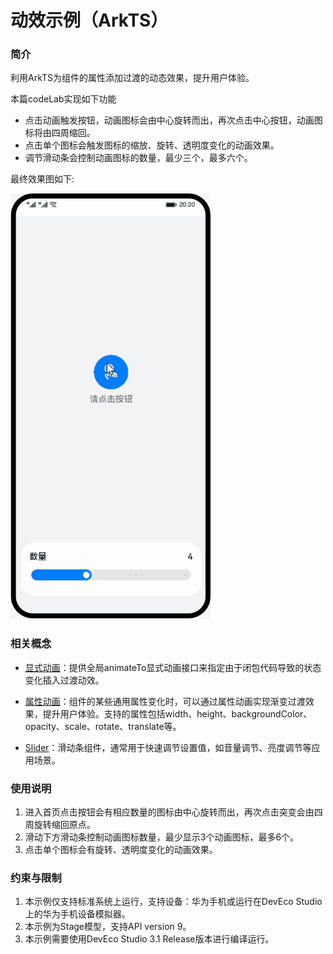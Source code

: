# 动效示例（ArkTS）
### 简介
利用ArkTS为组件的属性添加过渡的动态效果，提升用户体验。
 
本篇codeLab实现如下功能
- 点击动画触发按钮，动画图标会由中心旋转而出，再次点击中心按钮，动画图标将由四周缩回。
- 点击单个图标会触发图标的缩放、旋转、透明度变化的动画效果。
- 调节滑动条会控制动画图标的数量，最少三个，最多六个。
 
最终效果图如下:
 
![image](screenshots/animation.gif)
 
### 相关概念 
 
- [显式动画](https://developer.harmonyos.com/cn/docs/documentation/doc-references-V3/ts-explicit-animation-0000001478341181-V3?catalogVersion=V3)：提供全局animateTo显式动画接口来指定由于闭包代码导致的状态变化插入过渡动效。
 
- [属性动画](https://developer.harmonyos.com/cn/docs/documentation/doc-references-V3/ts-animatorproperty-0000001478181445-V3?catalogVersion=V3)：组件的某些通用属性变化时，可以通过属性动画实现渐变过渡效果，提升用户体验。支持的属性包括width、height、backgroundColor、opacity、scale、rotate、translate等。
 
- [Slider](https://developer.harmonyos.com/cn/docs/documentation/doc-references-V3/ts-basic-components-slider-0000001427744820-V3?catalogVersion=V3)：滑动条组件，通常用于快速调节设置值，如音量调节、亮度调节等应用场景。

### 使用说明
1. 进入首页点击按钮会有相应数量的图标由中心旋转而出，再次点击突变会由四周旋转缩回原点。
2. 滑动下方滑动条控制动画图标数量，最少显示3个动画图标，最多6个。
3. 点击单个图标会有旋转、透明度变化的动画效果。
 
 
### 约束与限制
1. 本示例仅支持标准系统上运行，支持设备：华为手机或运行在DevEco Studio上的华为手机设备模拟器。
2. 本示例为Stage模型，支持API version 9。
3. 本示例需要使用DevEco Studio 3.1 Release版本进行编译运行。